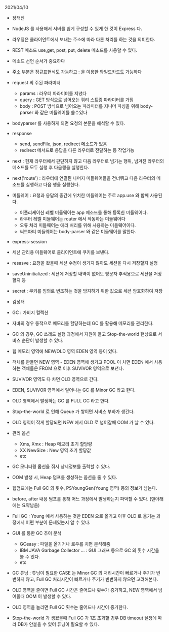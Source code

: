 2021/04/10

- 장태진

- NodeJS 를 사용해서 서버를 쉽게 구성할 수 있게 한 것이 Express 다.
- 라우팅은 클라이언트에서 보내는 주소에 따라 다른 처리를 하는 것을 의미한다.
- REST 메소드 use,get, post, put, delete 메소드를 사용할 수 있다.
- 메소드 선언 순서가 중요하다
- 주소 부분은 정규표현식도 가능하고 : 을 이용한 와일드카드도 가능하다
- request 의 주된 파라미터
	- params : 라우터 파라미터를 지녔다
	- query : GET 방식으로 넘어오는 쿼리 스트링 파라미터를 가짐
	- body : POST 방식으로 넘어오는 파라미터를 지니머 파싱을 위해 body-parser 와 같은 미들웨어를 쓸수있다
- bodyparser 를 사용하게 되면 요청의 본문을 해석할 수 있다.
- response
	- send, sendFile, json, redirect 메소드가 있음
	- redirect 메서드로 응답을 다른 라우터로 전달하는 등 작업가능
- next : 현재 라우터에서 판단하지 않고 다음 라우터로 넘기는 행위, 넘겨진 라우터의 메소드를 모두 실행 후 다음행을 실행한다.
- next('route') : 라우터에 연결된 나머지 미들웨어들을 건너뛰고 다음 라우터의 메소드를 실행하고 다음 행을 실행한다.
- 미들웨어 : 요청과 응답의 중간에 위치한 미들웨어는 주로 app.use 와 함께 사용된다.
	- 어플리케이션 레벨 미들웨어는 app 메소드를 통해 등록한 미들웨어다.
	- 라우터 레벨 미들웨어는 router 에서 작동하는 미들웨어다
	- 오류 처리 미들웨어는 에러 처리를 위해 사용하는 미들웨어이다.
	- 써드파티 미들웨어는 body-parser 와 같은 미들웨어를 말한다.
- express-session
- 세션 관리용 미들웨어로 클리이언트에 쿠키를 보낸다.
- resasve : 요청을 왔을때 세션 수정이 생기지 않아도 세션을 다시 저장할지 설정
- saveUninitialized : 세션에 저장할 내역이 없어도 방문자 추적용으로 세션을 저장할지 등
- secret : 쿠키를 임의로 변조하는 것을 방지하기 위한 값으로 세션 암호화하여 저장

- 김성태

- GC : 가비지 컬렉션 
- 자바의 경우 동적으로 메모리를 할당하는데 GC 를 활용해 메모리를 관리한다.
- GC 의 경우, GC 쓰레드 실행 과정에서 자원이 들고 Stop-the-world 현상으로 서비스 순단이 발생할 수 있다.
- 힙 메모리 영역에 NEW/OLD 영역 EDEN 영역 등이 있다.
- 객체를 만들면 NEW 영역 - EDEN 영역에 생기고 POOL 이 차면 EDEN 에서 사용하는 객체들은 FROM 으로 이후 SUVIVOR 영역으로 보낸다.
- SUVIVOR 영역도 다 차면 OLD 영역으로 간다.
- EDEN, SUVIVOR 영역에서 일어나는 GC 를 Minor GC 라고 한다.
- OLD 영역에서 발생하는 GC 를 FULL GC 라고 한다.
- Stop-the-world 로 인해 Queue 가 쌓이면 서비스 부하가 생긴다.
- OLD 영역이 작게 할당되면 NEW 에서 OLD 로 넘어갈때 OOM 가 날 수 있다.
- 관리 옵션
	- Xms, Xmx : Heap 메모리 초기 할당량
	- XX NewSize : New 영역 초기 할당값
	- etc
- GC 모니터링 옵션을 줘서 상세정보를 출력할 수 있다.
- OOM 발생 시, Heap 덤프를 생성하는 옵션을 줄 수 있다.
- 힙덤프에는 Full GC 의 횟수, PSYoungGen(Young 영역) 등의 정보가 남는다.
- before, after 내용 덤프를 통해 어느 과정에서 발생하는지 파악할 수 있다. (맨아래에는 요약남음)
- Full GC : Young 에서 사용하는 것만 EDEN 으로 옮기고 이후 OLD 로 옮기는 과정에서 어떤 부분이 문제였는지 알 수 있다.
- GUI 를 통한 GC 추이 분석
	- GCeasy : 파일을 옮기거나 로우를 치면 분석해줌
	- IBM JAVA Garbage Collector ... : GUI 그래프 등으로 GC 의 횟수 시간을 볼 수 있다.
	- etc
- GC 튜닝 : 튜닝이 필요한 CASE 는 Minor GC 의 처리시간이 빠르거나 주기가 빈번하지 않고, Full GC 처리시간이 빠르거나 주기가 빈번하지 않으면 고려해본다.
- OLD 영역을 줄이면 Full GC 시간은 줄어드나 횟수가 증가하고, NEW 영역에서 넘어올때 OOM 이 발생할 수 있다.
- OLD 영역을 늘리면 Full GC 횟수는 줄어드나 시간이 증가한다.
- Stop-the-world 가 생겼을때 Full GC 가 1초 초과할 경우 DB timeout 설정에 따라 DB가 안붙을 수 있어 튜닝이 필요할 수 있다.